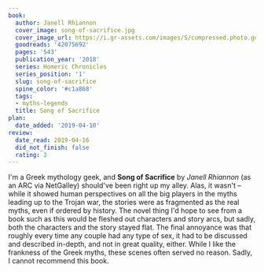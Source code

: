 ```yaml
---
book:
  author: Janell Rhiannon
  cover_image: song-of-sacrifice.jpg
  cover_image_url: https://i.gr-assets.com/images/S/compressed.photo.goodreads.com/books/1538446870l/42075692._SX98_.jpg
  goodreads: '42075692'
  pages: '543'
  publication_year: '2018'
  series: Homeric Chronicles
  series_position: '1'
  slug: song-of-sacrifice
  spine_color: '#c1a868'
  tags:
  - myths-legends
  title: Song of Sacrifice
plan:
  date_added: '2019-04-10'
review:
  date_read: 2019-04-16
  did_not_finish: false
  rating: 2
---
```


I'm a Greek mythology geek, and **Song of Sacrifice** by *Janell Rhiannon* (as an ARC via NetGalley) should've been right up my alley. Alas, it wasn't – while it showed human perspectives on all the big players in the myths leading up to the Trojan war, the stories were as fragmented as the real myths, even if ordered by history. The novel thing I'd hope to see from a book such as this would be fleshed out characters and story arcs, but sadly, both the characters and the story stayed flat. The final annoyance was that roughly every time any couple had any type of sex, it had to be discussed and described in-depth, and not in great quality, either. While I like the frankness of the Greek myths, these scenes often served no reason. Sadly, I cannot recommend this book.
